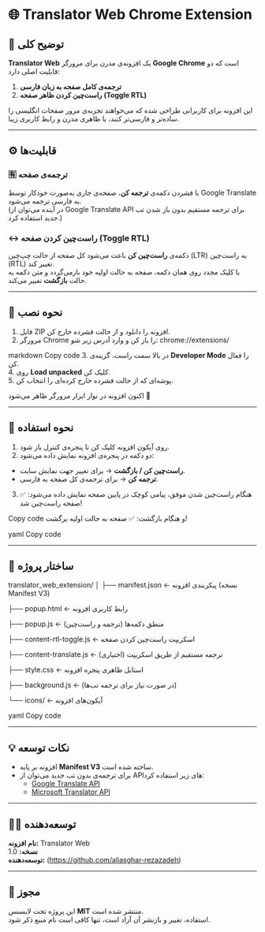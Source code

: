 # 🌐 Translator Web Chrome Extension

## 📖 توضیح کلی
**Translator Web** یک افزونه‌ی مدرن برای مرورگر **Google Chrome** است که دو قابلیت اصلی دارد:
1. **ترجمه‌ی کامل صفحه به زبان فارسی**
2. **راست‌چین کردن ظاهر صفحه (Toggle RTL)**

این افزونه برای کاربرانی طراحی شده که می‌خواهند تجربه‌ی مرور صفحات انگلیسی را ساده‌تر و فارسی‌تر کنند، با ظاهری مدرن و رابط کاربری زیبا.

---

## ⚙️ قابلیت‌ها

### 🈶 ترجمه‌ی صفحه
با فشردن دکمه‌ی **ترجمه کن**، صفحه‌ی جاری به‌صورت خودکار توسط Google Translate به فارسی ترجمه می‌شود.  
(در آینده می‌توان از Google Translate API برای ترجمه مستقیم بدون باز شدن تب جدید استفاده کرد.)

### ↔️ راست‌چین کردن صفحه (Toggle RTL)
دکمه‌ی **راست‌چین کن** باعث می‌شود کل صفحه از حالت چپ‌چین (LTR) به راست‌چین (RTL) تغییر کند.  
با کلیک مجدد روی همان دکمه، صفحه به حالت اولیه خود بازمی‌گردد و متن دکمه به حالت **بازگشت** تغییر می‌کند.

---

## 🧩 نحوه نصب

1. فایل ZIP افزونه را دانلود و از حالت فشرده خارج کن.  
2. مرورگر Chrome را باز کن و وارد آدرس زیر شو:
chrome://extensions/

markdown
Copy code
3. در بالا سمت راست، گزینه‌ی **Developer Mode** را فعال کن.  
4. روی **Load unpacked** کلیک کن.  
5. پوشه‌ای که از حالت فشرده خارج کرده‌ای را انتخاب کن.  

اکنون افزونه در نوار ابزار مرورگر ظاهر می‌شود 🚀

---

## 🧠 نحوه استفاده

1. روی آیکون افزونه کلیک کن تا پنجره‌ی کنترل باز شود.  
2. دو دکمه در پنجره‌ی افزونه نمایش داده می‌شود:
- **راست‌چین کن / بازگشت** → برای تغییر جهت نمایش سایت.
- **ترجمه کن** → برای ترجمه‌ی کل صفحه به فارسی.
3. هنگام راست‌چین شدن موفق، پیامی کوچک در پایین صفحه نمایش داده می‌شود:
✅ صفحه راست‌چین شد!

Copy code
و هنگام بازگشت:
✅ صفحه به حالت اولیه برگشت!

yaml
Copy code

---

## 🧱 ساختار پروژه

translator_web_extension/
│
├── manifest.json ← پیکربندی افزونه (نسخه Manifest V3)

├── popup.html ← رابط کاربری افزونه

├── popup.js ← منطق دکمه‌ها (ترجمه و راست‌چین)

├── content-rtl-toggle.js ← اسکریپت راست‌چین کردن صفحه

├── content-translate.js ← (اختیاری) ترجمه مستقیم از طریق اسکریپت

├── style.css ← استایل ظاهری پنجره افزونه

├── background.js ← (در صورت نیاز برای ترجمه تب‌ها)

└── icons/ ← آیکون‌های افزونه

yaml
Copy code

---

## 💡 نکات توسعه

- افزونه بر پایه **Manifest V3** ساخته شده است.  
- برای ترجمه‌ی بدون تب جدید می‌توان از APIهای زیر استفاده کرد:
  - [Google Translate API](https://cloud.google.com/translate)
  - [Microsoft Translator API](https://www.microsoft.com/en-us/translator/business/)

---

## 👨‍💻 توسعه‌دهنده

**نام افزونه:** Translator Web  
**نسخه:** 1.0  
**توسعه‌دهنده:** (https://github.com/aliasghar-rezazadeh) 

---

## 🧾 مجوز

این پروژه تحت لایسنس **MIT** منتشر شده است.  
استفاده، تغییر و بازنشر آن آزاد است، تنها کافی است نام منبع ذکر شود.
